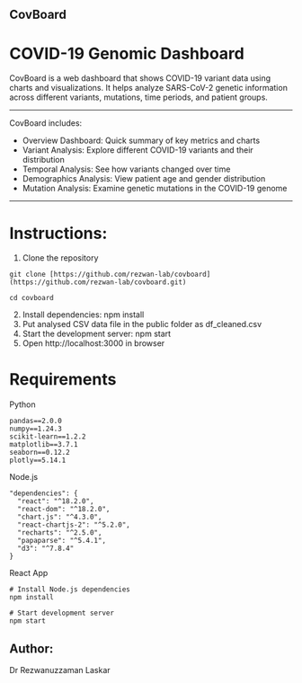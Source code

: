 ## CovBoard
# COVID-19 Genomic Dashboard

CovBoard is a web dashboard that shows COVID-19 variant data using charts and visualizations. It helps analyze SARS-CoV-2 genetic information across different variants, mutations, time periods, and patient groups.

---
CovBoard includes:

* Overview Dashboard: Quick summary of key metrics and charts
* Variant Analysis: Explore different COVID-19 variants and their distribution
* Temporal Analysis: See how variants changed over time
* Demographics Analysis: View patient age and gender distribution
* Mutation Analysis: Examine genetic mutations in the COVID-19 genome

---

# Instructions:

1. Clone the repository

```
git clone [https://github.com/rezwan-lab/covboard](https://github.com/rezwan-lab/covboard.git)

cd covboard

```

2. Install dependencies: npm install
3. Put analysed CSV data file in the public folder as df_cleaned.csv
4. Start the development server: npm start
5. Open http://localhost:3000 in browser


# Requirements

Python
```
pandas==2.0.0
numpy==1.24.3
scikit-learn==1.2.2
matplotlib==3.7.1
seaborn==0.12.2
plotly==5.14.1
```

Node.js

```
"dependencies": {
  "react": "^18.2.0",
  "react-dom": "^18.2.0",
  "chart.js": "^4.3.0",
  "react-chartjs-2": "^5.2.0",
  "recharts": "^2.5.0",
  "papaparse": "^5.4.1",
  "d3": "^7.8.4"
}
```

React App

```
# Install Node.js dependencies
npm install

# Start development server
npm start
```

## Author:
Dr Rezwanuzzaman Laskar
